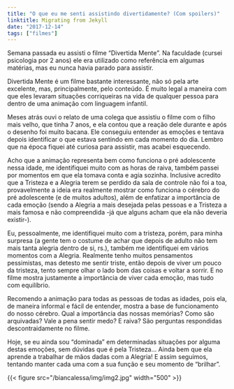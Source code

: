 ```yaml
---
title: "O que eu me senti assistindo divertidamente? (Com spoilers)"
linktitle: Migrating from Jekyll
date: "2017-12-14"
tags: ["filmes"]
---
```


Semana passada eu assisti o filme “Divertida Mente”. Na faculdade (cursei psicologia por 2 anos) ele era utilizado como referência em algumas matérias, mas eu nunca havia parado para assistir.  

Divertida Mente é um filme bastante interessante, não só pela arte excelente, mas, principalmente, pelo conteúdo. É muito legal a maneira com que eles levaram situações corriqueiras na vida de qualquer pessoa para dentro de uma animação com linguagem infantil.

Meses atrás ouvi o relato de uma colega que assistiu o filme com o filho mais velho, que tinha 7 anos, e ela contou que a reação dele durante e após o desenho foi muito bacana. Ele conseguiu entender as emoções e tentava depois identificar o que estava sentindo em cada momento do dia. Lembro que na época fiquei até curiosa para assistir, mas acabei esquecendo.

Acho que a animação representa bem como funciona o pré adolescente nessa idade, me identifiquei muito com as horas de raiva, também passei por momentos em que ela tomava conta e agia sozinha. Inclusive acredito que a Tristeza e a Alegria terem se perdido da sala de controle não foi a toa, provavelmente a ideia era realmente mostrar como funciona o cérebro do pré adolescente (e de muitos adultos), além de enfatizar a importância de cada emoção (sendo a Alegria a mais desejada pelas pessoas e a Tristeza a mais famosa e não compreendida -já que alguns acham que ela não deveria existir-).

Eu, pessoalmente, me identifiquei muito com a tristeza, porém, para minha surpresa (a gente tem o costume de achar que depois de adulto não tem mais tanta alegria dentro de si, rs.), também me identifiquei em vários momentos com a Alegria. Realmente tenho muitos pensamentos pessimistas, mas detesto me sentir triste, então depois de viver um pouco da tristeza, tento sempre olhar o lado bom das coisas e voltar a sorrir. E no filme mostra justamente a importância de viver cada emoção, mas tudo com equilíbrio.

Recomendo a animação para todas as pessoas de todas as idades, pois ela, de maneira informal e fácil de entender, mostra a base de funcionamento do nosso cérebro. Qual a importância das nossas memórias? Como são arquivadas? Vale a pena sentir medo? E raiva? São perguntas respondidas descontraidamente no filme.  

Hoje, se eu ainda sou “dominada” em determinadas situações por alguma destas emoções, sem dúvidas que é pela Tristeza… Ainda bem que ela aprende a trabalhar de mãos dadas com a Alegria! E assim seguimos, tentando manter cada uma com a sua função e seu momento de “brilhar”.

{{< figure src="/biancalessa/img/img2.jpg" width="500" >}}
